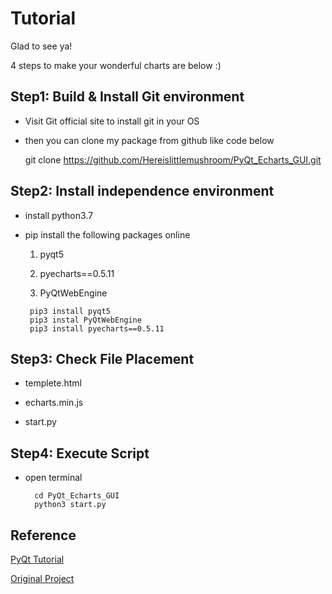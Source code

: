 # Tutorial

Glad to see ya!

4 steps to make your wonderful charts are below :)

## Step1: Build & Install Git environment

- Visit Git official site to install git in your OS
  
- then you can clone my package from github like code below
  
  git clone https://github.com/Hereislittlemushroom/PyQt_Echarts_GUI.git
  

## Step2: Install independence environment

- install python3.7
  
- pip install the following packages online
  
  1. pyqt5
    
  2. pyecharts==0.5.11
    
  3. PyQtWebEngine
    
    ```
     pip3 install pyqt5
     pip3 instal PyQtWebEngine
     pip3 install pyecharts==0.5.11
    ```
    

## Step3: Check File Placement

- templete.html
  
- echarts.min.js
  
- start.py
  

## Step4: Execute Script

- open terminal
  
  ```
    cd PyQt_Echarts_GUI
    python3 start.py
  ```
  

## Reference

[PyQt Tutorial](https://www.cnblogs.com/archisama/p/5442071.html)

[Original Project](https://blog.csdn.net/this_is_id/article/details/86688585)
